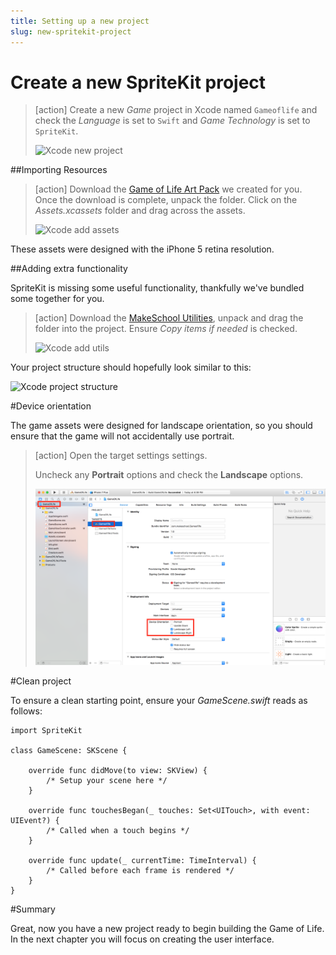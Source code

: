 ```yaml
---
title: Setting up a new project
slug: new-spritekit-project
---
```


# Create a new SpriteKit project

> [action]
> Create a new *Game* project in Xcode named `Gameoflife` and check the *Language* is set to `Swift` and 
> *Game Technology* is set to `SpriteKit`.
>
> ![Xcode new project](../Tutorial-Images/xcode_new_project.png)

##Importing Resources

> [action]
> Download the [Game of Life Art Pack](https://github.com/MakeSchool-Tutorials/Game-Of-Life-SpriteKit-Swift/raw/master/assets.zip) we created for you.
> Once the download is complete, unpack the folder.
> Click on the *Assets.xcassets* folder and drag across the assets.
>
> ![Xcode add assets](../Tutorial-Images/xcode_add_assets.png)

These assets were designed with the iPhone 5 retina resolution.

##Adding extra functionality

SpriteKit is missing some useful functionality, thankfully we've bundled some together for you.  

> [action]
> Download the [MakeSchool Utilities](https://github.com/MakeSchool-Tutorials/Game-Of-Life-SpriteKit-Swift/raw/master/Utils.zip), unpack and drag the folder into the project.
> Ensure *Copy items if needed* is checked.
>
> ![Xcode add utils](../Tutorial-Images/xcode_add_utils.png)

Your project structure should hopefully look similar to this:

![Xcode project structure](../Tutorial-Images/xcode_project_structure_new.png)

#Device orientation

The game assets were designed for landscape orientation, so you should ensure that the game will not accidentally use portrait.

> [action]
> Open the target settings settings.
>
> Uncheck any **Portrait** options and check the **Landscape** options.
>
> ![Xcode Target Settings](../Tutorial-Images/xcode_target_settings.png)
>

#Clean project

To ensure a clean starting point, ensure your *GameScene.swift* reads as follows:

```
import SpriteKit

class GameScene: SKScene {

    override func didMove(to view: SKView) {
        /* Setup your scene here */
    }

    override func touchesBegan(_ touches: Set<UITouch>, with event: UIEvent?) {
        /* Called when a touch begins */
    }

    override func update(_ currentTime: TimeInterval) {
        /* Called before each frame is rendered */
    }
}
```

#Summary

Great, now you have a new project ready to begin building the Game of Life.  In the next chapter you will focus on creating the user interface.
